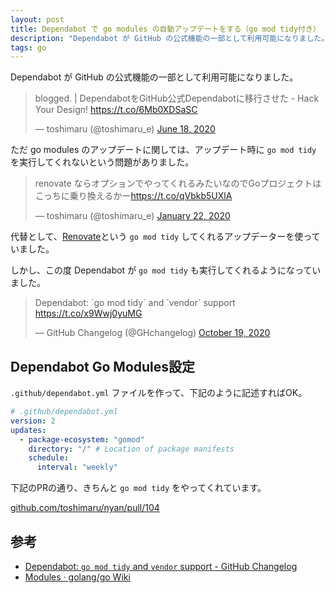 ```yaml
---
layout: post
title: Dependabot で go modules の自動アップデートをする（go mod tidy付き）
description: "Dependabot が GitHub の公式機能の一部として利用可能になりました。ただ go modules のアップデートに関しては、アップデート時に go mod tidy を実行してくれないという問題がありました。代替として、Renovateという go mod tidy してくれるアップデーターを使っていました。しかし、この度 Dependabot が go mod tidy も実行してくれるようになっていました。"
tags: go
---
```


Dependabot が GitHub の公式機能の一部として利用可能になりました。

<blockquote class="twitter-tweet"><p lang="ja" dir="ltr">blogged. | DependabotをGitHub公式Dependabotに移行させた - Hack Your Design! <a href="https://t.co/6Mb0XDSaSC">https://t.co/6Mb0XDSaSC</a></p>&mdash; toshimaru (@toshimaru_e) <a href="https://twitter.com/toshimaru_e/status/1273437750499270659?ref_src=twsrc%5Etfw">June 18, 2020</a></blockquote>

ただ go modules のアップデートに関しては、アップデート時に `go mod tidy` を実行してくれないという問題がありました。

<blockquote class="twitter-tweet"><p lang="ja" dir="ltr">renovate ならオプションでやってくれるみたいなのでGoプロジェクトはこっちに乗り換えるかー<a href="https://t.co/qVbkb5UXlA">https://t.co/qVbkb5UXlA</a></p>&mdash; toshimaru (@toshimaru_e) <a href="https://twitter.com/toshimaru_e/status/1219800597982932992?ref_src=twsrc%5Etfw">January 22, 2020</a></blockquote>

代替として、[Renovate](https://github.com/renovatebot/renovate)という `go mod tidy` してくれるアップデーターを使っていました。

しかし、この度 Dependabot が `go mod tidy` も実行してくれるようになっていました。

<blockquote class="twitter-tweet"><p lang="en" dir="ltr">Dependabot: `go mod tidy` and `vendor` support <a href="https://t.co/x9Wwj0yuMG">https://t.co/x9Wwj0yuMG</a></p>&mdash; GitHub Changelog (@GHchangelog) <a href="https://twitter.com/GHchangelog/status/1318223496569290752?ref_src=twsrc%5Etfw">October 19, 2020</a></blockquote>

## Dependabot Go Modules設定

`.github/dependabot.yml` ファイルを作って、下記のように記述すればOK。

```yml
# .github/dependabot.yml
version: 2
updates:
  - package-ecosystem: "gomod"
    directory: "/" # Location of package manifests
    schedule:
      interval: "weekly"
```

下記のPRの通り、きちんと `go mod tidy` をやってくれています。

[github.com/toshimaru/nyan/pull/104](https://github.com/toshimaru/nyan/pull/104)

## 参考

- [Dependabot: `go mod tidy` and `vendor` support - GitHub Changelog](https://github.blog/changelog/2020-10-19-dependabot-go-mod-tidy-and-vendor-support/)
- [Modules · golang/go Wiki](https://github.com/golang/go/wiki/Modules)
